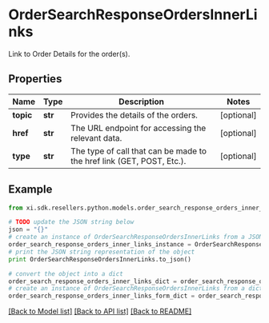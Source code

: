 # OrderSearchResponseOrdersInnerLinks

Link to Order Details for the order(s).

## Properties

Name | Type | Description | Notes
------------ | ------------- | ------------- | -------------
**topic** | **str** | Provides the details of the orders. | [optional] 
**href** | **str** | The URL endpoint for accessing the relevant data. | [optional] 
**type** | **str** | The type of call that can be made to the href link (GET, POST, Etc.). | [optional] 

## Example

```python
from xi.sdk.resellers.python.models.order_search_response_orders_inner_links import OrderSearchResponseOrdersInnerLinks

# TODO update the JSON string below
json = "{}"
# create an instance of OrderSearchResponseOrdersInnerLinks from a JSON string
order_search_response_orders_inner_links_instance = OrderSearchResponseOrdersInnerLinks.from_json(json)
# print the JSON string representation of the object
print OrderSearchResponseOrdersInnerLinks.to_json()

# convert the object into a dict
order_search_response_orders_inner_links_dict = order_search_response_orders_inner_links_instance.to_dict()
# create an instance of OrderSearchResponseOrdersInnerLinks from a dict
order_search_response_orders_inner_links_form_dict = order_search_response_orders_inner_links.from_dict(order_search_response_orders_inner_links_dict)
```
[[Back to Model list]](../README.md#documentation-for-models) [[Back to API list]](../README.md#documentation-for-api-endpoints) [[Back to README]](../README.md)


